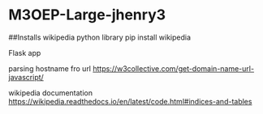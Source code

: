 # M3OEP-Large-jhenry3

##Installs
wikipedia python library
pip install wikipedia

Flask app

parsing hostname fro url
https://w3collective.com/get-domain-name-url-javascript/

wikipedia documentation
https://wikipedia.readthedocs.io/en/latest/code.html#indices-and-tables

